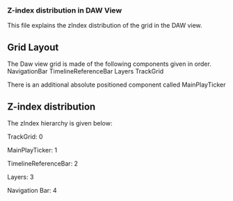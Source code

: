 ### Z-index distribution in DAW View

This file explains the zIndex distribution of the grid in the DAW view.

## Grid Layout

The Daw view grid is made of the following components given in order.
NavigationBar TimelineReferenceBar
Layers TrackGrid

There is an additional absolute positioned component called MainPlayTicker

## Z-index distribution

The zIndex hierarchy is given below:

TrackGrid: 0

MainPlayTicker: 1

TimelineReferenceBar: 2

Layers: 3

Navigation Bar: 4
